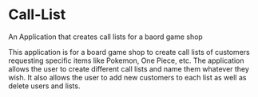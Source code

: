 # Call-List
An Application that creates call lists for a baord game shop

This application is for a board game shop to create call lists of customers requesting specific items like Pokemon, One Piece, etc. The application allows the user to create different call lists and name them whatever they wish. It also allows the user to add new customers to each list as well as delete users and lists. 
